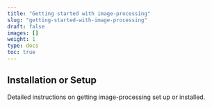 ```yaml
---
title: "Getting started with image-processing"
slug: "getting-started-with-image-processing"
draft: false
images: []
weight: 1
type: docs
toc: true
---
```


## Installation or Setup
Detailed instructions on getting image-processing set up or installed.

